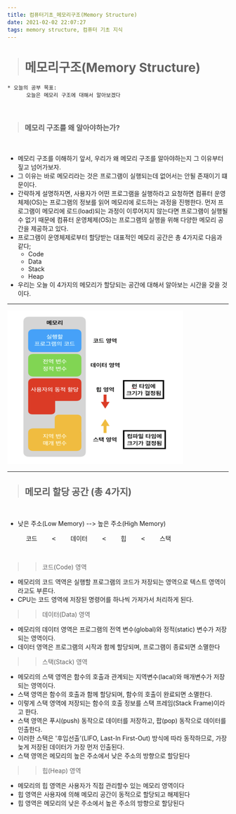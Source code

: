 ```yaml
---
title: 컴퓨터기초_메모리구조(Memory Structure)
date: 2021-02-02 22:07:27
tags: memory structure, 컴퓨터 기초 지식
---
```


> # 메모리구조(Memory Structure)

    * 오늘의 공부 목표:
          오늘은 메모리 구조에 대해서 알아보겠다
<br>

> ### 메모리 구조를 왜 알아야하는가?

<br>

- 메모리 구조를 이해하기 앞서, 우리가 왜 메모리 구조를 알아야하는지 그 이유부터 짚고 넘어가보자. 
- 그 이유는 바로 메모리라는 것은 프로그램이 실행되는데 없어서는 안될 존재이기 떄문이다. 
- 간략하게 설명하자면, 사용자가 어떤 프로그램을 실행하라고 요청하면 컴퓨터 운영체제(OS)는 프로그램의 정보를 읽어 메모리에 로드하는 과정을 진행한다. 먼저 프로그램이 메모리에 로드(load)되는 과정이 이루어지지 않는다면 프로그램이 실행될 수 없기 때문에 컴퓨터 운영체제(OS)는 프로그램의 실행을 위해 다양한 메모리 공간을 제공하고 있다.
- 프로그램이 운영체제로부터 할당받는 대표적인 메모리 공간은 총 4가지로 다음과 같다; 
    - Code
    - Data
    - Stack
    - Heap
- 우리는 오늘 이 4가지의 메모리가 할당되는 공간에 대해서 알아보는 시간을 갖을 것이다.
<hr>
<img src="./컴퓨터기초-메모리구조.png" alt="메모리 구조.png" width="400" height="350">
<hr>

> ## 메모리 할당 공간 (총 4가지)
<br>

 - 낮은 주소(Low Memory) --> 높은 주소(High Memory) 
 <pre>
     코드    <    데이터    <    힙    <    스택   </pre>

<br>

>> 코드(Code) 영역
- 메모리의 코드 역역은 실행할 프로그램의 코드가 저장되는 영역으로 텍스트 영역이라고도 부른다.
- CPU는 코드 영역에 저장된 명령어를 하나씩 가져가서 처리하게 된다.

>> 데이터(Data) 영역
- 메모리의 데이터 영역은 프로그램의 전역 변수(global)와 정적(static) 변수가 저장되는 영역이다.
- 데이터 영역은 프로그램의 시작과 함께 할당되며, 프로그램이 종료되면 소멸한다

>> 스택(Stack) 영역
- 메모리의 스택 영역은 함수의 호출과 관계되는 지역변수(lacal)와 매개변수가 저장되는 영역이다.
- 스택 영역은 함수의 호출과 함께 할당되며, 함수의 호출이 완료되면 소멸한다.
- 이렇게 스택 영역에 저장되는 함수의 호출 정보를 스택 프레임(Stack Frame)이라고 한다.
- 스택 영역은 푸시(push) 동작으로 데이터를 저장하고, 팝(pop) 동작으로 데이터를 인출한다.
- 이러한 스택은 '후입선출'(LIFO, Last-In First-Out) 방식에 따라 동작하므로, 가장 늦게 저장된 데이터가 가장 먼저 인출된다.
- 스택 영역은 메모리의 높은 주소에서 낮은 주소의 방향으로 할당된다

>> 힙(Heap) 영역
- 메모리의 힙 영역은 사용자가 직접 관리할수 있는 메모리 영역이다
- 힙 영역은 사용자에 의해 메모리 공간이 동적으로 할당되고 해제된다
- 힙 영역은 메모리의 낮은 주소에서 높은 주소의 방향으로 할당된다 

